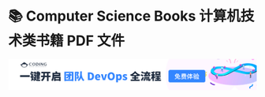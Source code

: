# 📚 Computer Science Books 计算机技术类书籍 PDF 文件

<a href="https://e.coding.net/?utm_source=huiha&utm_medium=banner&utm_campaign=march2019"><img src="ad-coding.jpg"></a>